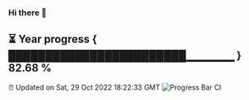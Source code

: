 ### Hi there 👋
⏳ Year progress { ████████████████████████▁▁▁▁▁▁ } 82.68 %
---
⏰ Updated on Sat, 29 Oct 2022 18:22:33 GMT
![Progress Bar CI](https://github.com/liununu/liununu/workflows/Progress%20Bar%20CI/badge.svg)
